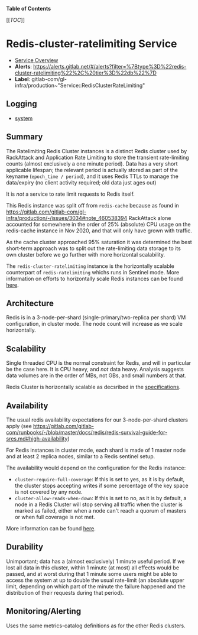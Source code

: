 <!-- MARKER: do not edit this section directly. Edit services/service-catalog.yml then run scripts/generate-docs -->

**Table of Contents**

[[_TOC_]]

# Redis-cluster-ratelimiting Service

* [Service Overview](https://dashboards.gitlab.net/d/redis-cluster-ratelimiting-main/redis-cluster-ratelimiting-overview)
* **Alerts**: <https://alerts.gitlab.net/#/alerts?filter=%7Btype%3D%22redis-cluster-ratelimiting%22%2C%20tier%3D%22db%22%7D>
* **Label**: gitlab-com/gl-infra/production~"Service::RedisClusterRateLimiting"

## Logging

* [system]()

<!-- END_MARKER -->

## Summary

The Ratelimiting Redis Cluster instances is a distinct Redis cluster used by RackAttack and Application Rate Limiting
to store the transient rate-limiting counts (almost exclusively a one minute period).  Data has a very short applicable lifespan;
the relevant period is actually stored as part of the keyname (`epoch_time / period`), and it uses Redis TTLs to
manage the data/expiry (no client activity required; old data just ages out)

It is _not_ a service to rate limit requests to Redis itself.

This Redis instance was split off from `redis-cache` because as found in <https://gitlab.com/gitlab-com/gl-infra/production/-/issues/3034#note_460538394> RackAttack
alone accounted for somewhere in the order of 25% (absolute) CPU usage on the redis-cache instance in Nov 2020, and that will
only have grown with traffic.

As the cache cluster approached 95% saturation it was determined the best short-term approach was to split out the rate-limiting
data storage to its own cluster before we go further with more horizontal scalability.

The `redis-cluster-ratelimiting` instance is the horizontally scalable
counterpart of `redis-ratelimiting` whichs runs in Sentinel mode. More
information on efforts to horizontally scale Redis instances can be found [here](https://gitlab.com/groups/gitlab-com/gl-infra/-/epics/823).

## Architecture

Redis is in a 3-node-per-shard (single-primary/two-replica per shard) VM configuration, in
cluster mode. The node count will increase as we scale horizontally.

<!-- ## Performance -->

## Scalability

Single threaded CPU is the normal constraint for Redis, and will in particular be the case here.  It is CPU heavy, and _not_ data
heavy. Analysis suggests data volumes are in the order of MBs, not GBs, and small numbers at that.

Redis Cluster is horizontally scalable as decsribed in the
[specifications](https://redis.io/docs/reference/cluster-spec/).

## Availability

The usual redis availability expectations for our 3-node-per-shard clusters apply (see <https://gitlab.com/gitlab-com/runbooks/-/blob/master/docs/redis/redis-survival-guide-for-sres.md#high-availability>)

For Redis instances in cluster mode, each shard is made of 1 master node and at
least 2 replica nodes, similar to a Redis sentinel setup.

The availability would depend on the configuration for the Redis instance:

* `cluster-require-full-coverage`: If this is set to yes, as it is by default,
  the cluster stops accepting writes if some percentage of the key space is not
  covered by any node.
* `cluster-allow-reads-when-down`: If this is set to no, as it is by default,
  a node in a Redis Cluster will stop serving all traffic when the cluster is
  marked as failed, either when a node can't reach a quorum of masters or when
  full coverage is not met.

More information can be found
[here](https://redis.io/docs/management/scaling/).

## Durability

Unimportant; data has a (almost exclusively) 1 minute useful period.  If we lost all data in this cluster, within 1 minute (at most) all effects would be passed, and at worst during that 1 minute some users might be able to access the system at up to double the usual rate-limit (an absolute upper limit, depending on which part of the minute the failure happened and the distribution of their requests during that period).

<!-- ## Security/Compliance -->

## Monitoring/Alerting

Uses the same metrics-catalog definitions as for the other Redis clusters.

<!-- ## Links to further Documentation -->
